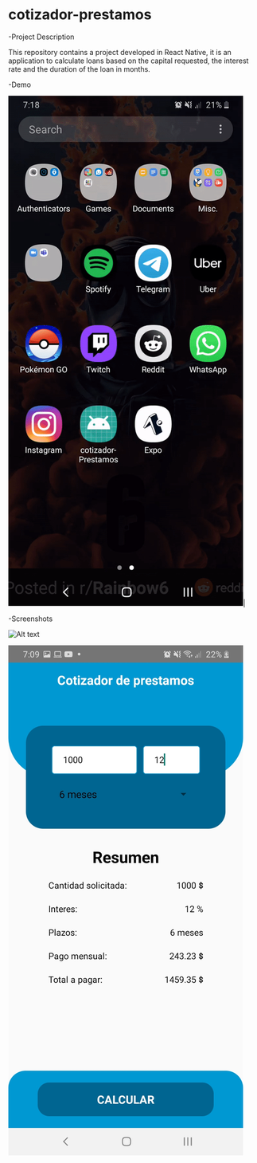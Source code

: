 # cotizador-prestamos

-Project Description

This repository contains a project developed in React Native, it is an application to calculate loans based on the capital requested, the interest rate and the duration of the loan in months.

-Demo

![Alt text](imgs/appVideogif.gif?raw=true "Main Display")|

-Screenshots

![Alt text](imgs/initApp.jpg4?raw=true "Main Display")

![Alt text](imgs/resultsApp.jpg?raw=true "Main Display")
